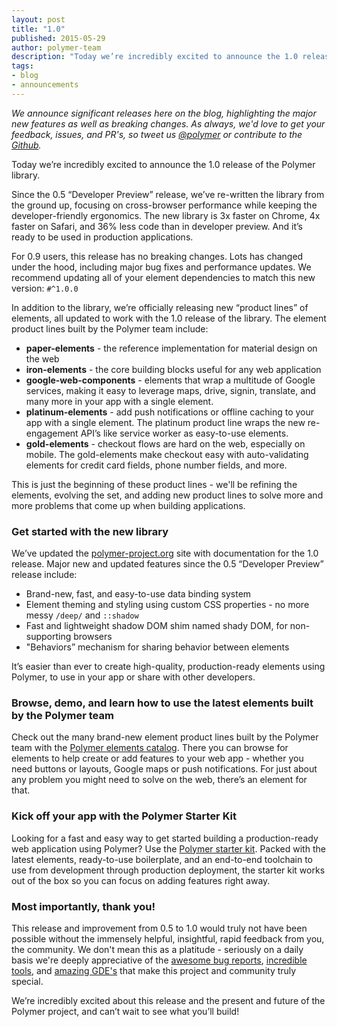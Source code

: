```yaml
---
layout: post
title: "1.0"
published: 2015-05-29
author: polymer-team
description: "Today we’re incredibly excited to announce the 1.0 release of the Polymer library."
tags:
- blog
- announcements
---
```

_We announce significant releases here on the blog, highlighting the major new features as well as breaking changes. As always, we'd love to get your feedback, issues, and PR's, so tweet us [@polymer](https://twitter.com/polymer) or contribute to the [Github](https://github.com/Polymer)._

Today we’re incredibly excited to announce the 1.0 release of the Polymer library.

Since the 0.5 “Developer Preview” release, we’ve re-written the library from the ground up, focusing on cross-browser performance while keeping the developer-friendly ergonomics. The new library is 3x faster on Chrome, 4x faster on Safari, and 36% less code than in developer preview. And it’s ready to be used in production applications.

For 0.9 users, this release has no breaking changes. Lots has changed under the hood, including major bug fixes and performance updates. We recommend updating all of your element dependencies to match this new version: `#^1.0.0`

In addition to the library, we’re officially releasing new “product lines” of elements, all updated to work with the 1.0 release of the library. The element product lines built by the Polymer team include:

* **paper-elements** - the reference implementation for material design on the web
* **iron-elements** - the core building blocks useful for any web application
* **google-web-components** - elements that wrap a multitude of Google services, making it easy to leverage maps, drive, signin, translate, and many more in your app with a single element.
* **platinum-elements** - add push notifications or offline caching to your app with a single element. The platinum product line wraps the new re-engagement API’s like service worker as easy-to-use elements.
* **gold-elements** - checkout flows are hard on the web, especially on mobile. The gold-elements make checkout easy with auto-validating elements for credit card fields, phone number fields, and more.

This is just the beginning of these product lines - we'll be refining the elements, evolving the set, and adding new product lines to solve more and more problems that come up when building applications.

### Get started with the new library

We’ve updated the [polymer-project.org](https://www.polymer-project.org) site with documentation for the 1.0 release. Major new and updated features since the 0.5 “Developer Preview” release include:

* Brand-new, fast, and easy-to-use data binding system
* Element theming and styling using custom CSS properties - no more messy `/deep/` and `::shadow`
* Fast and lightweight shadow DOM shim named shady DOM, for non-supporting browsers
* "Behaviors” mechanism for sharing behavior between elements

It’s easier than ever to create high-quality, production-ready elements using Polymer, to use in your app or share with other developers.

### Browse, demo, and learn how to use the latest elements built by the Polymer team

Check out the many brand-new element product lines built by the Polymer team with the [Polymer elements catalog](https://elements.polymer-project.org). There you can browse for elements to help create or add features to your web app - whether you need buttons or layouts, Google maps or push notifications. For just about any problem you might need to solve on the web, there’s an element for that.

### Kick off your app with the Polymer Starter Kit

Looking for a fast and easy way to get started building a production-ready web application using Polymer? Use the [Polymer starter kit](https://github.com/polymerelements/polymer-starter-kit). Packed with the latest elements, ready-to-use boilerplate, and an end-to-end toolchain to use from development through production deployment, the starter kit works out of the box so you can focus on adding features right away.

### Most importantly, thank you!

This release and improvement from 0.5 to 1.0 would truly not have been possible without the immensely helpful, insightful, rapid feedback from you, the community. We don't mean this as a platitude - seriously on a daily basis we're deeply appreciative of the [awesome bug reports](https://github.com/webcomponents/webcomponentsjs/issues/299), [incredible tools](http://chuckh.github.io/road-to-polymer/), and [amazing GDE's](https://plus.sandbox.google.com/+ErikIsaksen/posts/BcBFZvdxLhs) that make this project and community truly special.

We’re incredibly excited about this release and the present and future of the Polymer project, and can’t wait to see what you’ll build!
